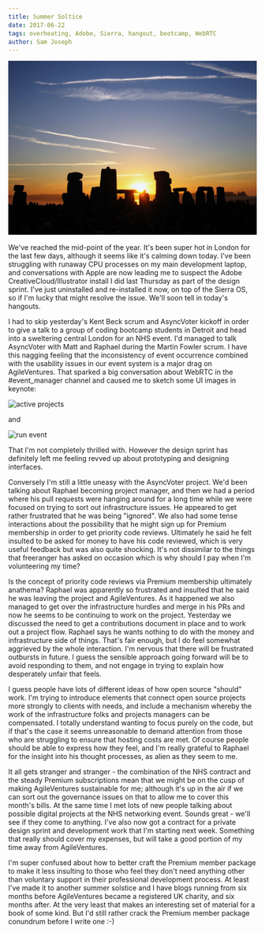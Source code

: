 ```yaml
---
title: Summer Soltice
date: 2017-06-22
tags: overheating, Adobe, Sierra, hangout, bootcamp, WebRTC
author: Sam Joseph
---
```


![Summer Soltice](/images/summer_solstice.jpg)

We've reached the mid-point of the year.  It's been super hot in London for the last few days, although it seems like it's calming down today.  I've been struggling with runaway CPU processes on my main development laptop, and conversations with Apple are now leading me to suspect the Adobe CreativeCloud/Illustrator install I did last Thursday as part of the design sprint.  I've just uninstalled and re-installed it now, on top of the Sierra OS, so if I'm lucky that might resolve the issue.  We'll soon tell in today's hangouts.  

I had to skip yesterday's Kent Beck scrum and AsyncVoter kickoff in order to give a talk to a group of coding bootcamp students in Detroit and head into a sweltering central London for an NHS event.  I'd managed to talk AsyncVoter with Matt and Raphael during the Martin Fowler scrum.  I have this nagging feeling that the inconsistency of event occurrence combined with the usability issues in our event system is a major drag on AgileVentures.  That sparked a big conversation about WebRTC in the #event_manager channel and caused me to sketch some UI images in keynote:

![active projects](https://dl.dropbox.com/s/d31fmx2j304155k/Screenshot%202017-06-22%2009.25.06.png?dl=1)

and

![run event](https://dl.dropbox.com/s/ochv7kd9j89mqck/Screenshot%202017-06-22%2009.25.29.png?dl=1)

That I'm not completely thrilled with.  However the design sprint has definitely left me feeling revved up about prototyping and designing interfaces.  

Conversely I'm still a little uneasy with the AsyncVoter project.  We'd been talking about Raphael becoming project manager, and then we had a period where his pull requests were hanging around for a long time while we were focused on trying to sort out infrastructure issues.  He appeared to get rather frustrated that he was being "ignored".  We also had some tense interactions about the possibility that he might sign up for Premium membership in order to get priority code reviews.  Ultimately he said he felt insulted to be asked for money to have his code reviewed, which is very useful feedback but was also quite shocking.  It's not dissimilar to the things that freeranger has asked on occasion which is why should I pay when I'm volunteering my time?

Is the concept of priority code reviews via Premium membership ultimately anathema? Raphael was apparently so frustrated and insulted that he said he was leaving the project and AgileVentures.  As it happened we also managed to get over the infrastructure hurdles and merge in his PRs and now he seems to be continuing to work on the project.  Yesterday we discussed the need to get a contributions document in place and to work out a project flow.  Raphael says he wants nothing to do with the money and infrastructure side of things.  That's fair enough, but I do feel somewhat aggrieved by the whole interaction. I'm nervous that there will be frustrated outbursts in future.  I guess the sensible approach going forward will be to avoid responding to them, and not engage in trying to explain how desperately unfair that feels. 

I guess people have lots of different ideas of how open source "should" work.  I'm trying to introduce elements that connect open source projects more strongly to clients with needs, and include a mechanism whereby the work of the infrastructure folks and projects managers can be compensated.  I totally understand wanting to focus purely on the code, but if that's the case it seems unreasonable to demand attention from those who are struggling to ensure that hosting costs are met.  Of course people should be able to express how they feel, and I'm really grateful to Raphael for the insight into his thought processes, as alien as they seem to me.

It all gets stranger and stranger - the combination of the NHS contract and the steady Premium subscriptions mean that we might be on the cusp of making AgileVentures sustainable for me; although it's up in the air if we can sort out the governance issues on that to allow me to cover this month's bills.  At the same time I met lots of new people talking about possible digital projects at the NHS networking event.  Sounds great - we'll see if they come to anything.  I've also now got a contract for a private design sprint and development work that I'm starting next week.  Something that really should cover my expenses, but will take a good portion of my time away from AgileVentures.

I'm super confused about how to better craft the Premium member package to make it less insulting to those who feel they don't need anything other than voluntary support in their professional development process.  At least I've made it to another summer solstice and I have blogs running from six months before AgileVentures became a registered UK charity, and six months after.  At the very least that makes an interesting set of material for a book of some kind.  But I'd still rather crack the Premium member package conundrum before I write one :-)

